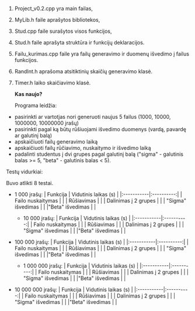 1. Project_v0.2.cpp yra main failas,
2. MyLib.h faile aprašytos bibliotekos,
3. Stud.cpp faile surašytos visos funkcijos,
4. Stud.h faile aprašyta struktūra ir funkcijų deklaracijos.
5. Failu_kurimas.cpp faile yra failų generavimo ir duomenų išvedimo į failus funkcijos.
6. RandInt.h aprašoma atsitiktinių skaičių generavimo klasė.
7. Timer.h laiko skaičiavimo klasė.

   **Kas naujo?**

   Programa leidžia:
* pasirinkti ar vartotjas nori generuoti naujus 5 failus (1000, 10000, 1000000, 10000000 įrašų)
* pasirinkti pagal ką būtų rūšiuojami išvedimo duomenys (vardą, pavardę ar galutinį balą)
* apskaičiuoti failų generavimo laiką
* apskaičiuoti failų rūčiavimo, nuskaitymo ir išvedimo laiką
* padalinti studentus į dvi grupes pagal galutinį balą ("sigma" - galutinis balas >= 5, "beta" - galutinis balas < 5).

Testų vidurkiai:

Buvo atlikti 8 testai.

* 1 000 įrašų:
  | Funkcija   | Vidutinis laikas (s)   |
  |:-----------|:----------:|
  | Failo nuskaitymas       |    | 
  | Rūšiavimas        |      | 
  | Dalinimas į 2 grupes     | |
  | "Sigma" išvedimas |    |
  |"Beta" išvedimas |  |

  * 10 000 įrašų:
  | Funkcija   | Vidutinis laikas (s)   |
  |:-----------|:----------:|
  | Failo nuskaitymas       |    | 
  | Rūšiavimas        |      | 
  | Dalinimas į 2 grupes     | |
  | "Sigma" išvedimas |    |
  |"Beta" išvedimas |  |

* 100 000 įrašų:
  | Funkcija   | Vidutinis laikas (s)   |
  |:-----------|:----------:|
  | Failo nuskaitymas       |    | 
  | Rūšiavimas        |      | 
  | Dalinimas į 2 grupes     | |
  | "Sigma" išvedimas |    |
  |"Beta" išvedimas |  |

  * 1 000 000 įrašų:
  | Funkcija   | Vidutinis laikas (s)   |
  |:-----------|:----------:|
  | Failo nuskaitymas       |    | 
  | Rūšiavimas        |      | 
  | Dalinimas į 2 grupes     | |
  | "Sigma" išvedimas |    |
  |"Beta" išvedimas |  |

* 10 000 000 įrašų:
  | Funkcija   | Vidutinis laikas (s)   |
  |:-----------|:----------:|
  | Failo nuskaitymas       |    | 
  | Rūšiavimas        |      | 
  | Dalinimas į 2 grupes     | |
  | "Sigma" išvedimas |    |
  |"Beta" išvedimas |  |
